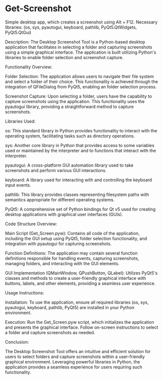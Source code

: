 # Get-Screenshot
Simple desktop app, which creates a screenshot using Alt + F12.
Necessary libraries: (os, sys, pyautogui, keyboard, pathlib, PyQt5.QtWidgets, PyQt5.QtGui)

Description:
The Desktop Screenshot Tool is a Python-based desktop application that facilitates in selecting a folder and capturing screenshots using a simple graphical interface. The application is built utilizing Python's libraries to enable folder selection and screenshot capture.

Functionality Overview:

Folder Selection: The application allows users to navigate their file system and select a folder of their choice. This functionality is achieved through the integration of QFileDialog from PyQt5, enabling an folder selection process.

Screenshot Capture: Upon selecting a folder, users have the capability to capture screenshots using the application. This functionality uses the pyautogui library, providing a straightforward method to capture screenshots.

Libraries Used:

os: This standard library in Python provides functionality to interact with the operating system, facilitating tasks such as directory operations.

sys: Another core library in Python that provides access to some variables used or maintained by the interpreter and to functions that interact with the interpreter.

pyautogui: A cross-platform GUI automation library used to take screenshots and perform various GUI interactions.

keyboard: A library used for interacting with and controlling the keyboard input events.

pathlib: This library provides classes representing filesystem paths with semantics appropriate for different operating systems.

PyQt5: A comprehensive set of Python bindings for Qt v5 used for creating desktop applications with graphical user interfaces (GUIs).

Code Structure Overview:

Main Script (Get_Screen.pyw): Contains all code of the application, including the GUI setup using PyQt5, folder selection functionality, and integration with pyautogui for capturing screenshots.

Function Definitions: The application may contain several function definitions responsible for handling events, capturing screenshots, managing folders, and interacting with the GUI elements.

GUI Implementation (QMainWindow, QPushButton, QLabel): Utilizes PyQt5's classes and methods to create a user-friendly graphical interface with buttons, labels, and other elements, providing a seamless user experience.

Usage Instructions:

Installation: To use the application, ensure all required libraries (os, sys, pyautogui, keyboard, pathlib, PyQt5) are installed in your Python environment.

Execution: Run the Get_Screen.pyw script, which initializes the application and presents the graphical interface. Follow on-screen instructions to select a folder and capture screenshots as needed.

Conclusion:

The Desktop Screenshot Tool offers an intuitive and efficient solution for users to select folders and capture screenshots within a user-friendly graphical environment. Leveraging powerful libraries in Python, the application provides a seamless experience for users requiring such functionality.

